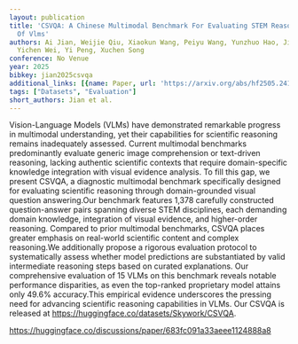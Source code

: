 ```yaml
---
layout: publication
title: 'CSVQA: A Chinese Multimodal Benchmark For Evaluating STEM Reasoning Capabilities
  Of Vlms'
authors: Ai Jian, Weijie Qiu, Xiaokun Wang, Peiyu Wang, Yunzhuo Hao, Jiangbo Pei,
  Yichen Wei, Yi Peng, Xuchen Song
conference: No Venue
year: 2025
bibkey: jian2025csvqa
additional_links: [{name: Paper, url: 'https://arxiv.org/abs/hf2505.24120'}]
tags: ["Datasets", "Evaluation"]
short_authors: Jian et al.
---
```

Vision-Language Models (VLMs) have demonstrated remarkable progress in multimodal understanding, yet their capabilities for scientific reasoning remains inadequately assessed. Current multimodal benchmarks predominantly evaluate generic image comprehension or text-driven reasoning, lacking authentic scientific contexts that require domain-specific knowledge integration with visual evidence analysis. To fill this gap, we present CSVQA, a diagnostic multimodal benchmark specifically designed for evaluating scientific reasoning through domain-grounded visual question answering.Our benchmark features 1,378 carefully constructed question-answer pairs spanning diverse STEM disciplines, each demanding domain knowledge, integration of visual evidence, and higher-order reasoning. Compared to prior multimodal benchmarks, CSVQA places greater emphasis on real-world scientific content and complex reasoning.We additionally propose a rigorous evaluation protocol to systematically assess whether model predictions are substantiated by valid intermediate reasoning steps based on curated explanations. Our comprehensive evaluation of 15 VLMs on this benchmark reveals notable performance disparities, as even the top-ranked proprietary model attains only 49.6% accuracy.This empirical evidence underscores the pressing need for advancing scientific reasoning capabilities in VLMs. Our CSVQA is released at https://huggingface.co/datasets/Skywork/CSVQA.

https://huggingface.co/discussions/paper/683fc091a33aeee1124888a8